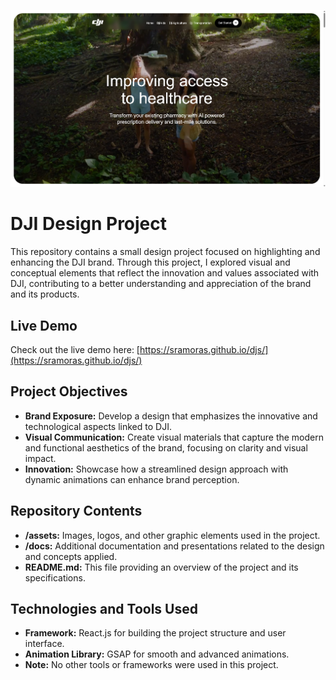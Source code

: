 ![Descrição da Imagem](public/images/djireadme.png)

# DJI Design Project

This repository contains a small design project focused on highlighting and enhancing the DJI brand. Through this project, I explored visual and conceptual elements that reflect the innovation and values associated with DJI, contributing to a better understanding and appreciation of the brand and its products.

## Live Demo

Check out the live demo here: [https://sramoras.github.io/djs/](https://sramoras.github.io/djs/)

## Project Objectives

- **Brand Exposure:** Develop a design that emphasizes the innovative and technological aspects linked to DJI.
- **Visual Communication:** Create visual materials that capture the modern and functional aesthetics of the brand, focusing on clarity and visual impact.
- **Innovation:** Showcase how a streamlined design approach with dynamic animations can enhance brand perception.

## Repository Contents

- **/assets:** Images, logos, and other graphic elements used in the project.
- **/docs:** Additional documentation and presentations related to the design and concepts applied.
- **README.md:** This file providing an overview of the project and its specifications.

## Technologies and Tools Used

- **Framework:** React.js for building the project structure and user interface.
- **Animation Library:** GSAP for smooth and advanced animations.
- **Note:** No other tools or frameworks were used in this project.
